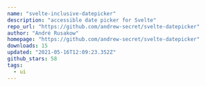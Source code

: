 ```yaml
---
name: "svelte-inclusive-datepicker"
description: "accessible date picker for Svelte"
repo_url: "https://github.com/andrew-secret/svelte-datepicker"
author: "André Rusakow"
homepage: "https://github.com/andrew-secret/svelte-datepicker"
downloads: 15
updated: "2021-05-16T12:09:23.352Z"
github_stars: 58
tags: 
  - ui
---
```

